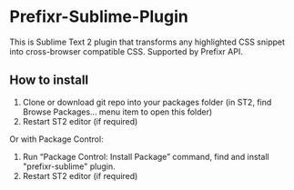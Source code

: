 Prefixr-Sublime-Plugin
======================

This is Sublime Text 2 plugin that transforms any highlighted CSS snippet into cross-browser compatible CSS. Supported by Prefixr API.

How to install
--------------

1. Clone or download git repo into your packages folder (in ST2, find Browse Packages... menu item to open this folder)
2. Restart ST2 editor (if required)

Or with Package Control:

1. Run “Package Control: Install Package” command, find and install "prefixr-sublime" plugin.
2. Restart ST2 editor (if required)
